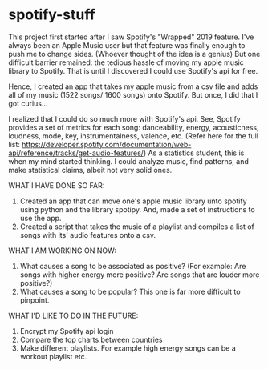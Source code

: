 # spotify-stuff

This project first started after I saw Spotify's "Wrapped" 2019 feature. I've always been an Apple Music user but that feature was finally enough to push me to change sides. (Whoever thought of the idea is a genius) But one difficult barrier remained: the tedious hassle of moving my apple music library to Spotify. That is until I discovered I could use Spotify's api for free.

Hence, I created an app that takes my apple music from a csv file and adds all of my music (1522 songs/ 1600 songs) onto Spotify. But once, I did that I got curius...

I realized that I could do so much more with Spotify's api. See, Spotify provides a set of metrics for each song: danceability, energy, acousticness, loudness, mode, key, instrumentalness, valence, etc. (Refer here for the full list: https://developer.spotify.com/documentation/web-api/reference/tracks/get-audio-features/) As a statistics student, this is when my mind started thinking. I could analyze music, find patterns, and make statistical claims, albeit not very solid ones.

WHAT I HAVE DONE SO FAR:

1. Created an app that can move one's apple music library unto spotify using python and the library spotipy. And, made a set of instructions to use the app.
2. Created a script that takes the music of a playlist and compiles a list of songs with its' audio features onto a csv.

WHAT I AM WORKING ON NOW:

1. What causes a song to be associated as positive? (For example: Are songs with higher energy more positive? Are songs that are louder more positive?)
2. What causes a song to be popular? This one is far more difficult to pinpoint.

WHAT I'D LIKE TO DO IN THE FUTURE:

1. Encrypt my Spotify api login
2. Compare the top charts between countries
3. Make different playlists. For example high energy songs can be a workout playlist etc.
